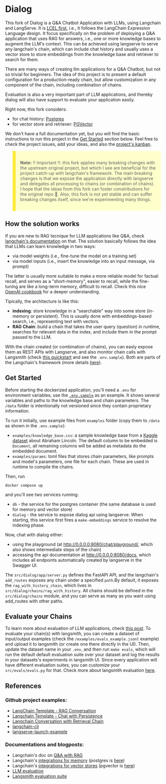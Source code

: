 # Dialog

This fork of Dialog is a Q&amp;A Chatbot Application with LLMs, using Langchain and LangServe. It is [LCEL first](https://python.langchain.com/docs/expression_language/), i.e., it follows the LangChain Expression Language design. It focus specifically on the problem of deploying a Q&A application that uses RAG for answers, i.e., one or more knowledge bases to augment the LLM's context. This can be achieved using langserve to serve any langchain's chain, which can include chat history and usually uses a vector store to store embeddings from the knowledge base and retriever to search for them. 

There are many ways of creating llm applications for a Q&A Chatbot, but not so trivial for beginners. The idea of this project is to present a default configuration for a production-ready chain, but allow customization in any component of the chain, including combination of chains.

Evaluation is also a very important part of LLM applications, and thereby dialog will also have support to evaluate your application easily.

Right now, this fork considers:
- for chat history: [Postgres](https://python.langchain.com/docs/integrations/memory/postgres_chat_message_history/)
- for vector store and retriever: [PGVector](https://python.langchain.com/docs/integrations/vectorstores/pgvector/)

We don't have a full documentation yet, but you will find the basic instructions to run this project in the [Get Started](#get-started) section below. Feel free to check the project issues, add your ideas, and also the [project's kanban](https://github.com/users/lgabs/projects/2).

<blockquote style="background-color: #ffffcc; border-left: 10px solid #ffeb3b; padding: 15px;">
  <p><strong>Note:</strong> ‼️ Important ‼️: this fork applies many breaking changes with the upstream original project, but which I see are beneficial for the project catch-up with langchain's framework. The main breaking changes is that we expose the application directly with langserve and delegates all processing to chains (or combination of chains). I hope that the ideas from this fork can foster constributions for the original repo 🙏. Also, this fork is not yet stable and can suffer breaking changes itself, since we're experimenting many things. </p>
</blockquote>

## How the solution works

If you are new to RAG tecnique for LLM applications like Q&A, check [langchain's documentation](https://python.langchain.com/docs/use_cases/question_answering/) on that. The solution basically follows the idea that LLMs can learn knowledge in two ways: 
- via model weights (i.e., fine-tune the model on a training set)
- via model inputs (i.e., insert the knowledge into an input message, via prompt)

The latter is usually more suitable to make a more reliable model for factual recall, and serves as a "short-memory", easier to recall, while the fine-tuning are like a long-term memory, difficult to recall. Check this nice [OpenAI cookbook](https://github.com/openai/openai-cookbook/blob/main/examples/Question_answering_using_embeddings.ipynb) for a deeper understanding.

Tipically, the architecture is like this:
- **indexing**: store knowledge in a "searchable" way into some store (in-memory or persistent). This is usually done with embeddings-based search, i.e., representing text with vectors.
- **RAG Chain**: build a chain that takes the user query (question) in runtime, searches for relevant data in the index, and include them in the prompt passed to the LLM.

With the chain created (or combination of chains), you can easly expose them as REST APIs with Langserve, and also monitor chain calls with Langsmith (check [this quickstart](https://docs.smith.langchain.com/hub/quickstart) and see the `.env.sample`). Both are parts of the Langchain's framework (more details [here](https://python.langchain.com/docs/get_started/introduction/#get-started)).

## Get Started

Before starting the dockerized application, you'll need a `.env` for environment variables; use the [`.env.sample`](https://github.com/lgabs/dialog/blob/main/.env.sample) as an example. It shows several variables and paths to the knowledge base and chain parameters. The `/data` folder is intentionally not versioned since they contain proprietary information.

To run it initially, use example files from `examples` folder (copy them to `/data` as shown in the `.env.sample`): 
- `examples/knowledge_base.csv`: a sample knowledge base from a [Kaggle dataset](https://www.kaggle.com/datasets/rtatman/questionanswer-dataset?resource=download&select=S08_question_answer_pairs.txt) about Abraham Lincoln. The default column to be embedded is `Document`, all remaining columns will be added as metadata do the embedded document.
- `examples/params`: toml files that stores chain parameters, like prompts and model's parameters, one file for each chain. These are used in runtime to compile the chains.

Then, run
```
docker compose up
```

and you'll see two services running:
- `db` - the service for the postgres container (the same database is used for memory and vector store)
- `dialog` - the service to expose dialog api using langserve. When starting, this service first fires a `make-embeddings` service to resolve the indexing phase.

Now, chat with dialog either:
- using the playground (at http://0.0.0.0:8080/chat/playground/, which also shows intermediate steps of the chain)
- accessing the api documentation at http://0.0.0.0:8080/docs, which includes all endpoints automatically created by langserve in the Swagger UI. 

The `src/dialog/app/server.py` defines the FastAPI API, and the langchain's `add_routes` exposes any chain under a specified `path`.By default, it exposes the `rag_with_history_chain`, which lives in `src/dialog/chains/rag_with_history`. All chains should be defined in the `src/dialog/chains` module, and you can serve as many as you want using add_routes with other paths.

## Evaluate your Chains

To learn more about evaluation of LLM applications, check [this post](https://medium.com/data-science-at-microsoft/evaluating-llm-systems-metrics-challenges-and-best-practices-664ac25be7e5). To evaluate your chain(s) with langsmith, you can create a dataset of input/output examples (check the `/examples/evals_example.jsonl` example) and upload it to langsmith (or create one there directly in the UI). Then, update the dataset name in your `.env`, and then run `make evals`, which will run the default default evaluation suite over your dataset and log the results in your datasets's experiments in langsmith UI. Since every application will have different evaluation suites, you can customize your `src/evals/evals.py` for that. Check more about langsmith evaluation [here](https://docs.smith.langchain.com/evaluation/quickstart).

## References
### Github project examples:
  - [LangChain Template - RAG Conversation](https://github.com/langchain-ai/langchain/tree/master/templates/rag-conversation)
  - [Langchain Template - Chat with Persistence](https://github.com/langchain-ai/langserve/blob/main/examples/chat_with_persistence/server.py)
  - [Langchain Conversation with Retrieval Chain](https://github.com/langchain-ai/langserve/blob/main/examples/conversational_retrieval_chain/server.py)
  - [langchain-cli](https://github.com/langchain-ai/langchain/blob/master/libs/cli/DOCS.md)
  - [langserve-launch-example](https://github.com/langchain-ai/langserve-launch-example)
### Documentations and blogposts:
  - Langchain's doc on [Q&A with RAG](https://python.langchain.com/docs/use_cases/question_answering/)
  - Langchain's [integrations for memory](https://python.langchain.com/docs/integrations/memory/) (postgres is [here](https://python.langchain.com/docs/integrations/memory/postgres_chat_message_history/))
  - Langchain's [integrations for vector stores](https://python.langchain.com/docs/integrations/vectorstores/) (pgvector is [here](https://python.langchain.com/docs/integrations/vectorstores/pgvector/))
  - [LLM evaluation](https://medium.com/data-science-at-microsoft/evaluating-llm-systems-metrics-challenges-and-best-practices-664ac25be7e5)
- [Langsmith evaluation suite](https://docs.smith.langchain.com/evaluation/quickstart)